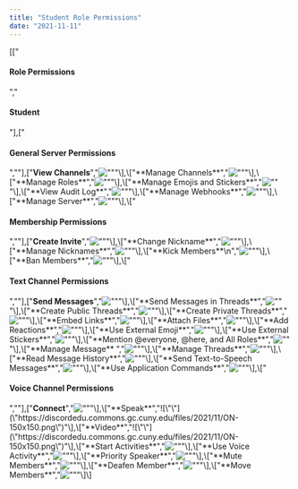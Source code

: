 ```yaml
---
title: "Student Role Permissions"
date: "2021-11-11"
---
```


\[\["

#### Role Permissions

","

#### Student

"\],\["

#### General Server Permissions

",""\],\["**View Channels**","![\"\"](\"https://discordedu.commons.gc.cuny.edu/files/2021/11/ON-150x150.png\")"\],\["**Manage Channels**","![\"\"](\"https://discordedu.commons.gc.cuny.edu/files/2021/11/OFF.png\")"\],\["**Manage Roles**","![\"\"](\"https://discordedu.commons.gc.cuny.edu/files/2021/11/OFF.png\")"\],\["**Manage Emojis and Stickers**","![\"\"](\"https://discordedu.commons.gc.cuny.edu/files/2021/11/OFF.png\")"\],\["**View Audit Log**","![\"\"](\"https://discordedu.commons.gc.cuny.edu/files/2021/11/OFF.png\")"\],\["**Manage Webhooks**","![\"\"](\"https://discordedu.commons.gc.cuny.edu/files/2021/11/OFF.png\")"\],\["**Manage Server**","![\"\"](\"https://discordedu.commons.gc.cuny.edu/files/2021/11/OFF.png\")"\],\["

#### Membership Permissions

",""\],\["**Create Invite**","![\"\"](\"https://discordedu.commons.gc.cuny.edu/files/2021/11/OFF.png\")"\],\["**Change Nickname**","![\"\"](\"https://discordedu.commons.gc.cuny.edu/files/2021/11/ON-150x150.png\")"\],\["**Manage Nicknames**","![\"\"](\"https://discordedu.commons.gc.cuny.edu/files/2021/11/ON-150x150.png\")"\],\["**Kick Members**\\n","![\"\"](\"https://discordedu.commons.gc.cuny.edu/files/2021/11/OFF.png\")"\],\["**Ban Members**","![\"\"](\"https://discordedu.commons.gc.cuny.edu/files/2021/11/OFF.png\")"\],\["

#### Text Channel Permissions

",""\],\["**Send Messages**","![\"\"](\"https://discordedu.commons.gc.cuny.edu/files/2021/11/ON-150x150.png\")"\],\["**Send Messages in Threads**","![\"\"](\"https://discordedu.commons.gc.cuny.edu/files/2021/11/ON-150x150.png\")"\],\["**Create Public Threads**","![\"\"](\"https://discordedu.commons.gc.cuny.edu/files/2021/11/ON-150x150.png\")"\],\["**Create Private Threads**","![\"\"](\"https://discordedu.commons.gc.cuny.edu/files/2021/11/ON-150x150.png\")"\],\["**Embed Links**","![\"\"](\"https://discordedu.commons.gc.cuny.edu/files/2021/11/ON-150x150.png\")"\],\["**Attach Files**","![\"\"](\"https://discordedu.commons.gc.cuny.edu/files/2021/11/ON-150x150.png\")"\],\["**Add Reactions**","![\"\"](\"https://discordedu.commons.gc.cuny.edu/files/2021/11/ON-150x150.png\")"\],\["**Use External Emoji**","![\"\"](\"https://discordedu.commons.gc.cuny.edu/files/2021/11/ON-150x150.png\")"\],\["**Use External Stickers**","![\"\"](\"https://discordedu.commons.gc.cuny.edu/files/2021/11/ON-150x150.png\")"\],\["**Mention @everyone, @here, and All Roles**","![\"\"](\"https://discordedu.commons.gc.cuny.edu/files/2021/11/ON-150x150.png\")"\],\["**Manage Message** ","![\"\"](\"https://discordedu.commons.gc.cuny.edu/files/2021/11/OFF.png\")"\],\["**Manage Threads**","![\"\"](\"https://discordedu.commons.gc.cuny.edu/files/2021/11/OFF.png\")"\],\["**Read Message History**","![\"\"](\"https://discordedu.commons.gc.cuny.edu/files/2021/11/ON-150x150.png\")"\],\["**Send Text-to-Speech Messages**","![\"\"](\"https://discordedu.commons.gc.cuny.edu/files/2021/11/ON-150x150.png\")"\],\["**Use Application Commands**","![\"\"](\"https://discordedu.commons.gc.cuny.edu/files/2021/11/OFF.png\")"\],\["

#### Voice Channel Permissions

",""\],\["**Connect**","![\"\"](\"https://discordedu.commons.gc.cuny.edu/files/2021/11/ON-150x150.png\")"\],\["**Speak**","![\"\"](\"https://discordedu.commons.gc.cuny.edu/files/2021/11/ON-150x150.png\")"\],\["**Video**","![\"\"](\"https://discordedu.commons.gc.cuny.edu/files/2021/11/ON-150x150.png\")"\],\["**Start Activities**","![\"\"](\"https://discordedu.commons.gc.cuny.edu/files/2021/11/OFF.png\")"\],\["**Use Voice Activity**","![\"\"](\"https://discordedu.commons.gc.cuny.edu/files/2021/11/ON-150x150.png\")"\],\["**Priority Speaker**","![\"\"](\"https://discordedu.commons.gc.cuny.edu/files/2021/11/OFF.png\")"\],\["**Mute Members**","![\"\"](\"https://discordedu.commons.gc.cuny.edu/files/2021/11/OFF.png\")"\],\["**Deafen Member**","![\"\"](\"https://discordedu.commons.gc.cuny.edu/files/2021/11/OFF.png\")"\],\["**Move Members**","![\"\"](\"https://discordedu.commons.gc.cuny.edu/files/2021/11/OFF.png\")"\]\]
